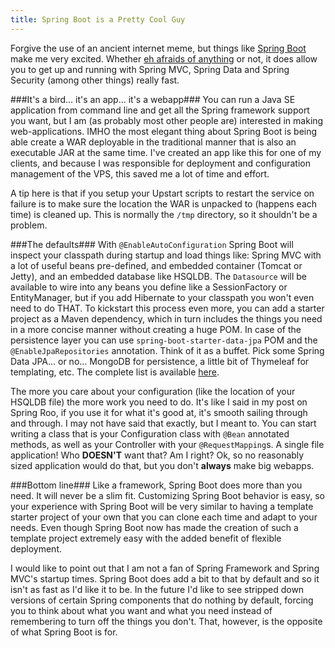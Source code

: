 ```yaml
---
title: Spring Boot is a Pretty Cool Guy
---
```

Forgive the use of an ancient internet meme, but things like [Spring Boot](http://projects.spring.io/spring-boot/) make me very excited. Whether [eh afraids of anything](http://knowyourmeme.com/memes/pretty-cool-guy) or not, it does allow you to get up and running with Spring MVC, Spring Data and Spring Security (among other things) really fast.

###It's a bird... it's an app... it's a webapp###
You can run a Java SE application from command line and get all the Spring framework support you want, but I am (as probably most other people are) interested in making web-applications. IMHO the most elegant thing about Spring Boot is being able create a WAR deployable in the traditional manner that is also an executable JAR at the same time. I've created an app like this for one of my clients, and because I was responsible for deployment and configuration management of the VPS, this saved me a lot of time and effort.

A tip here is that if you setup your Upstart scripts to restart the service on failure is to make sure the location the WAR is unpacked to (happens each time) is cleaned up. This is normally the `/tmp` directory, so it shouldn't be a problem. 

###The defaults###
With `@EnableAutoConfiguration` Spring Boot will inspect your classpath during startup and load things like: Spring MVC with a lot of useful beans pre-defined, and embedded container (Tomcat or Jetty), and an embedded database like HSQLDB. The  `Datasource` will be available to wire into any beans you define like a SessionFactory or EntityManager, but if you add Hibernate to your classpath you won't even need to do THAT. To kickstart this process even more, you can add a starter project as a Maven dependency, which in turn includes the things you need in a more concise manner without creating a huge POM. In case of the persistence layer you can use `spring-boot-starter-data-jpa` POM and the `@EnableJpaRepositories` annotation. Think of it as a buffet. Pick some Spring Data JPA... or no... MongoDB for persistence, a little bit of Thymeleaf for templating, etc. The complete list is available [here](https://github.com/spring-projects/spring-boot/tree/master/spring-boot-starters).

The more you care about your configuration (like the location of your HSQLDB file) the more work you need to do. It's like I said in my post on Spring Roo, if you use it for what it's good at, it's smooth sailing through and through. I may not have said that exactly, but I meant to. You can start writing a class that is your Configuration class with `@Bean` annotated methods, as well as your Controller with your `@RequestMapping`s. A single file application! Who **DOESN'T** want that? Am I right? Ok, so no reasonably sized application would do that, but you don't **always** make big webapps.

###Bottom line###
Like a framework, Spring Boot does more than you need. It will never be a slim fit. Customizing Spring Boot behavior is easy, so your experience with Spring Boot will be very similar to having a template starter project of your own that you can clone each time and adapt to your needs. Even though Spring Boot now has made the creation of such a template project extremely easy with the added benefit of flexible deployment.

I would like to point out that I am not a fan of Spring Framework and Spring MVC's startup times. Spring Boot does add a bit to that by default and so it isn't as fast as I'd like it to be. In the future I'd like to see stripped down versions of certain Spring components that do nothing by default, forcing you to think about what you want and what you need instead of remembering to turn off the things you don't. That, however, is the opposite of what Spring Boot is for.
